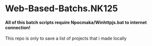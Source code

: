 # Web-Based-Batchs.NK125

#### All of this batch scripts require Npocmaka/Winhttpjs.bat to internet connection!

This repo is only to save a list of projects that i made locally
